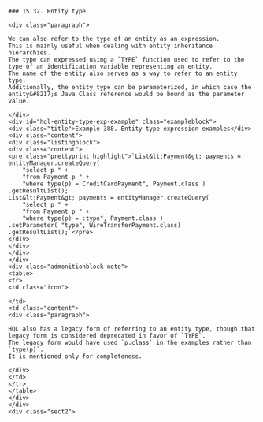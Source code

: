     ### 15.32. Entity type

    <div class="paragraph">

    We can also refer to the type of an entity as an expression.
    This is mainly useful when dealing with entity inheritance hierarchies.
    The type can expressed using a `TYPE` function used to refer to the type of an identification variable representing an entity.
    The name of the entity also serves as a way to refer to an entity type.
    Additionally, the entity type can be parameterized, in which case the entity&#8217;s Java Class reference would be bound as the parameter value.

    </div>
    <div id="hql-entity-type-exp-example" class="exampleblock">
    <div class="title">Example 388. Entity type expression examples</div>
    <div class="content">
    <div class="listingblock">
    <div class="content">
    <pre class="prettyprint highlight">`List&lt;Payment&gt; payments = entityManager.createQuery(
        "select p " +
        "from Payment p " +
        "where type(p) = CreditCardPayment", Payment.class )
    .getResultList();
    List&lt;Payment&gt; payments = entityManager.createQuery(
        "select p " +
        "from Payment p " +
        "where type(p) = :type", Payment.class )
    .setParameter( "type", WireTransferPayment.class)
    .getResultList();`</pre>
    </div>
    </div>
    </div>
    </div>
    <div class="admonitionblock note">
    <table>
    <tr>
    <td class="icon">

    </td>
    <td class="content">
    <div class="paragraph">

    HQL also has a legacy form of referring to an entity type, though that legacy form is considered deprecated in favor of `TYPE`.
    The legacy form would have used `p.class` in the examples rather than `type(p)`.
    It is mentioned only for completeness.

    </div>
    </td>
    </tr>
    </table>
    </div>
    </div>
    <div class="sect2">